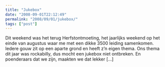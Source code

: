 ```yaml
---
title: "Jukebox"
date: "2008-09-01T22:12:49"
permalink: "2008/09/01/jukebox/"
tags: ["post"]
---
```

Dit weekend was het terug Herfstontmoeting, het jaarlijks weekend op het einde van augustus waar me met een dikke 3500 leiding samenkomen. Iedere gouw zit op een aparte grond en heeft z’n eigen thema. Ons thema dit jaar was rockabilly, dus mocht een jukebox niet ontbreken. En poenderaars dat we zijn, maakten we dat lekker \[…\]
